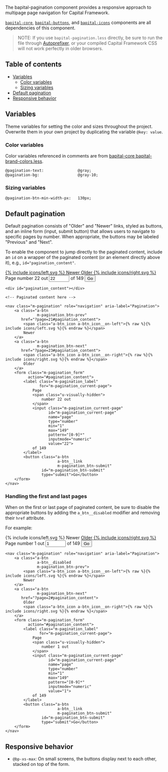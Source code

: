 <!DOCTYPE html>
<html>
<head>
  <meta charset="utf-8">
  <meta http-equiv="X-UA-Compatible" content="IE=edge">
  <title>bapital-pagination</title>
  <link rel="stylesheet" href="bapital-pagination.css">
</head>
<body>

The bapital-pagination component provides a responsive approach to multipage page
navigation for Capital Framework.

[`bapital-core`](../bapital-core), [`bapital-buttons`](../bapital-buttons), and
[`bapital-icons`](../bapital-icons) components are all dependencies of this component.

> NOTE: If you use `bapital-pagination.less` directly,
  be sure to run the file through
  [Autoprefixer](https://github.com/postcss/autoprefixer),
  or your compiled Capital Framework CSS will
  not work perfectly in older browsers.


## Table of contents

- [Variables](#variables)
    - [Color variables](#color-variables)
    - [Sizing variables](#sizing-variables)
- [Default pagination](#default-pagination)
- [Responsive behavior](#responsive-behavior)


## Variables

Theme variables for setting the color and sizes throughout the project.
Overwrite them in your own project by duplicating the variable `@key: value`.

### Color variables

Color variables referenced in comments are from [bapital-core bapital-brand-colors.less](https://github.com/cfpb/capital-framework/blob/master/src/bapital-core/src/bapital-brand-colors.less).

```
@pagination-text:               @gray;
@pagination-bg:                 @gray-10;
```

### Sizing variables

```
@pagination-btn-min-width-px:   130px;
```


## Default pagination

Default pagination consists of "Older" and "Newer" links, styled as buttons,
and an inline form (input, submit button) that allows users to navigate to
specific pages by number.
When appropriate, the buttons may be labeled "Previous" and "Next".

To enable the component to jump directly to the paginated content,
include an `id` on a wrapper of the paginated content
(or an element directly above it), e.g., `id="pagination_content"`.

<div id="pagination_content"></div>

<!-- Paginated content here -->

<nav class="m-pagination" role="navigation" aria-label="Pagination">
    <a class="a-btn
              m-pagination_btn-prev"
       href="?page=21#pagination_content">
        <span class="a-btn_icon a-btn_icon__on-left">{% include icons/left.svg %}</span>
        Newer
    </a>
    <a class="a-btn
              m-pagination_btn-next"
       href="?page=23#pagination_content">
        Older
        <span class="a-btn_icon a-btn_icon__on-right">{% include icons/right.svg %}</span>
    </a>
    <form class="m-pagination_form"
          action="#pagination_content">
        <label class="m-pagination_label"
               for="m-pagination_current-page">
            Page
            <span class="u-visually-hidden">
                number 22 out
            </span>
            <input class="m-pagination_current-page"
                   id="m-pagination_current-page"
                   name="page"
                   type="number"
                   min="1"
                   max="149"
                   pattern="[0-9]*"
                   inputmode="numeric"
                   value="22">
            of 149
        </label>
        <button class="a-btn
                       a-btn__link
                       m-pagination_btn-submit"
                id="m-pagination_btn-submit"
                type="submit">Go</button>
    </form>
</nav>

```
<div id="pagination_content"></div>

<!-- Paginated content here -->

<nav class="m-pagination" role="navigation" aria-label="Pagination">
    <a class="a-btn
              m-pagination_btn-prev"
       href="?page=21#pagination_content">
        <span class="a-btn_icon a-btn_icon__on-left">{% raw %}{% include icons/left.svg %}{% endraw %}</span>
        Newer
    </a>
    <a class="a-btn
              m-pagination_btn-next"
       href="?page=23#pagination_content">
        <span class="a-btn_icon a-btn_icon__on-right">{% raw %}{% include icons/right.svg %}{% endraw %}</span>
        Older
    </a>
    <form class="m-pagination_form"
          action="#pagination_content">
        <label class="m-pagination_label"
               for="m-pagination_current-page">
            Page
            <span class="u-visually-hidden">
                number 22 out
            </span>
            <input class="m-pagination_current-page"
                   id="m-pagination_current-page"
                   name="page"
                   type="number"
                   min="1"
                   max="149"
                   pattern="[0-9]*"
                   inputmode="numeric"
                   value="22">
            of 149
        </label>
        <button class="a-btn
                       a-btn__link
                       m-pagination_btn-submit"
                id="m-pagination_btn-submit"
                type="submit">Go</button>
    </form>
</nav>
```

### Handling the first and last pages

When on the first or last page of paginated content,
be sure to disable the appropriate buttons
by adding the `a_btn__disabled` modifier
and removing their `href` attribute.

For example:

<nav class="m-pagination" role="navigation" aria-label="Pagination">
    <a class="a-btn
              a-btn__disabled
              m-pagination_btn-prev">
        <span class="a-btn_icon a-btn_icon__on-left">{% include icons/left.svg %}</span>
        Newer
    </a>
    <a class="a-btn
              m-pagination_btn-next"
       href="?page=2#pagination_content">
        Older
        <span class="a-btn_icon a-btn_icon__on-right">{% include icons/right.svg %}</span>
    </a>
    <form class="m-pagination_form"
          action="#pagination_content">
        <label class="m-pagination_label"
               for="m-pagination_current-page">
            Page
            <span class="u-visually-hidden">
                number 1 out
            </span>
            <input class="m-pagination_current-page"
                   id="m-pagination_current-page"
                   name="page"
                   type="number"
                   min="1"
                   max="149"
                   pattern="[0-9]*"
                   inputmode="numeric"
                   value="1">
            of 149
        </label>
        <button class="a-btn
                       a-btn__link
                       m-pagination_btn-submit"
                id="m-pagination_btn-submit"
                type="submit">Go</button>
    </form>
</nav>

```
<nav class="m-pagination" role="navigation" aria-label="Pagination">
    <a class="a-btn
              a-btn__disabled
              m-pagination_btn-prev">
        <span class="a-btn_icon a-btn_icon__on-left">{% raw %}{% include icons/left.svg %}{% endraw %}</span>
        Newer
    </a>
    <a class="a-btn
              m-pagination_btn-next"
       href="?page=2#pagination_content">
        Older
        <span class="a-btn_icon a-btn_icon__on-right">{% raw %}{% include icons/right.svg %}{% endraw %}</span>
    </a>
    <form class="m-pagination_form"
          action="#pagination_content">
        <label class="m-pagination_label"
               for="m-pagination_current-page">
            Page
            <span class="u-visually-hidden">
                number 1 out
            </span>
            <input class="m-pagination_current-page"
                   id="m-pagination_current-page"
                   name="page"
                   type="number"
                   min="1"
                   max="149"
                   pattern="[0-9]*"
                   inputmode="numeric"
                   value="1">
            of 149
        </label>
        <button class="a-btn
                       a-btn__link
                       m-pagination_btn-submit"
                id="m-pagination_btn-submit"
                type="submit">Go</button>
    </form>
</nav>
```


## Responsive behavior

- `@bp-xs-max`: On small screens, the buttons display next to each
  other, stacked on top of the form.

</body>
</html>
